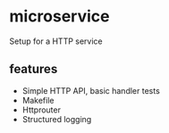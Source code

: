 # microservice
Setup for a HTTP service

## features

- Simple HTTP API, basic handler tests
- Makefile
- Httprouter
- Structured logging
